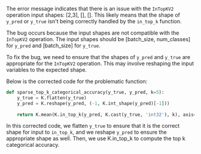 The error message indicates that there is an issue with the `InTopKV2` operation input shapes: [2,3], [], []. This likely means that the shape of `y_pred` or `y_true` isn't being correctly handled by the `in_top_k` function.

The bug occurs because the input shapes are not compatible with the `InTopKV2` operation. The input shapes should be [batch_size, num_classes] for `y_pred` and [batch_size] for `y_true`.

To fix the bug, we need to ensure that the shapes of `y_pred` and `y_true` are appropriate for the `InTopKV2` operation. This may involve reshaping the input variables to the expected shape.

Below is the corrected code for the problematic function:

```python
def sparse_top_k_categorical_accuracy(y_true, y_pred, k=5):
    y_true = K.flatten(y_true)
    y_pred = K.reshape(y_pred, (-1, K.int_shape(y_pred)[-1]))
    
    return K.mean(K.in_top_k(y_pred, K.cast(y_true, 'int32'), k), axis=-1)
```

In this corrected code, we flatten `y_true` to ensure that it is the correct shape for input to `in_top_k`, and we reshape `y_pred` to ensure the appropriate shape as well. Then, we use K.in_top_k to compute the top k categorical accuracy.